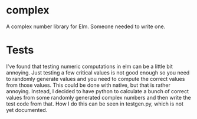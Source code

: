 # complex
A complex number library for Elm. Someone needed to write one. 

# Tests

I've found that testing numeric computations in elm can be a little bit annoying. Just testing a few critical values is not good enough so you need to randomly generate values and you need to compute the correct values from those values. This could be done with native, but that is rather annoying. Instead, I decided to have python to calculate a bunch of correct values from some randomly generated complex numbers and then write the test code from that. How I do this can be seen in testgen.py, which is not yet documented. 


